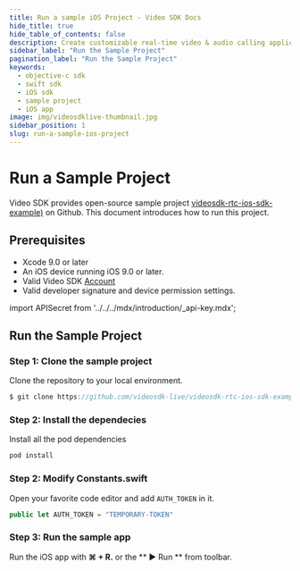 ```yaml
---
title: Run a sample iOS Project - Video SDK Docs
hide_title: true
hide_table_of_contents: false
description: Create customizable real-time video & audio calling applications with iOS SDK with Video SDK add live Video & Audio conferencing to your applications.
sidebar_label: "Run the Sample Project"
pagination_label: "Run the Sample Project"
keywords:
  - objective-c sdk
  - swift sdk
  - iOS sdk
  - sample project
  - iOS app
image: img/videosdklive-thumbnail.jpg
sidebar_position: 1
slug: run-a-sample-ios-project
---
```


# Run a Sample Project

Video SDK provides open-source sample project [videosdk-rtc-ios-sdk-example)](https://github.com/videosdk-live/videosdk-rtc-ios-sdk-example) on Github. This document introduces how to run this project.

## Prerequisites

- Xcode 9.0 or later
- An iOS device running iOS 9.0 or later.
- Valid Video SDK [Account](https://app.videosdk.live/)
- Valid developer signature and device permission settings.

import APISecret from '../../../mdx/introduction/\_api-key.mdx';

<APISecret title="Get your API key and Secret key" />

## Run the Sample Project

### Step 1: Clone the sample project

Clone the repository to your local environment.

```js
$ git clone https://github.com/videosdk-live/videosdk-rtc-ios-sdk-example.git
```

### Step 2: Install the dependecies

Install all the pod dependencies

```js
pod install
```

### Step 2: Modify Constants.swift

Open your favorite code editor and add `AUTH_TOKEN` in it.

```js title="Constants.swift"
public let AUTH_TOKEN = "TEMPORARY-TOKEN"
```

### Step 3: Run the sample app

Run the iOS app with **⌘ + R.** or the ** ▶ Run ** from toolbar.
